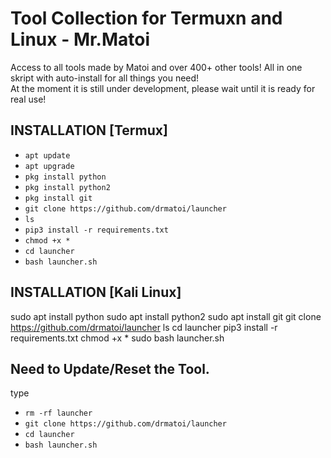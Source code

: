 # Tool Collection for Termuxn and Linux  - Mr.Matoi
Access to all tools made by Matoi and over 400+ other tools!
All in one skript with auto-install for all things you need!
<br>
At the moment it is still under development, please wait until it is ready for real use! 
## INSTALLATION [Termux]

* `apt update`
* `apt upgrade`
* `pkg install python`
* `pkg install python2`
* `pkg install git`
* `git clone https://github.com/drmatoi/launcher`
* `ls`
* `pip3 install -r requirements.txt`
* `chmod +x *`
* `cd launcher`
* `bash launcher.sh`

## INSTALLATION [Kali Linux]
sudo apt install python
sudo apt install python2
sudo apt install git
git clone https://github.com/drmatoi/launcher
ls
cd launcher
pip3 install -r requirements.txt
chmod +x *
sudo bash launcher.sh

## Need to Update/Reset the Tool.
type
* `rm -rf launcher`
* `git clone https://github.com/drmatoi/launcher`
* `cd launcher`
* `bash launcher.sh`
